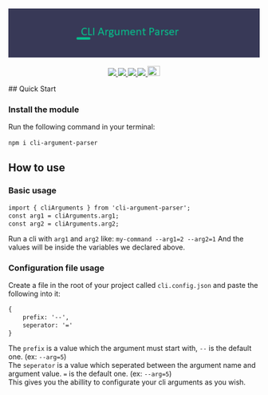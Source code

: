 <IMAGE HERE>
<p align='center'><a href='https://github.com/danitseitlin/npm-package-deployer'><img src='.github/resources/logo.png' /></a></p>

<p align='center'>
  <a href='https://github.com/danitseitlin/cli-argument-parser/blob/master/LICENSE'>
    <img src='https://img.shields.io/badge/license-BSD%203%20Clause-blue.svg' target='_blank' />
  </a>
  <a href='https://npmjs.org/package/cli-argument-parser'>
    <img src='http://img.shields.io/npm/v/cli-argument-parser.svg?style=flat' target='_blank' />
  </a>
  <a href='https://npmjs.org/package/cli-argument-parser' style='width:25px;height:20px;'>
    <img src='https://img.shields.io/npm/dm/cli-argument-parser.svg?color=blue' target='_blank' />
  </a>
  <a href='https://npmjs.org/package/cli-argument-parser' style='width:25px;height:20px;'>
    <img src='https://img.shields.io/bitbucket/issues/danitseitlin/cli-argument-parser' target='_blank' />
  </a>
  <a href='https://dev.to/danitseitlin/simple-deploybot-npm-package-494f'>
    <img src='https://cdn4.iconfinder.com/data/icons/logos-and-brands-1/512/84_Dev_logo_logos-512.png' width='25' height='20' target='_blank' />
  </a>
</p>
## Quick Start

### Install the module
Run the following command in your terminal:

`npm i cli-argument-parser`

## How to use
### Basic usage
```
import { cliArguments } from 'cli-argument-parser';
const arg1 = cliArguments.arg1;
const arg2 = cliArguments.arg2;
```
Run a cli with `arg1` and `arg2`
like: `my-command --arg1=2 --arg2=1`
And the values will be inside the variables we declared above.

### Configuration file usage
Create a file in the root of your project called `cli.config.json`
and paste the following into it:
```
{
    prefix: '--',
    seperator: '='
}
```
The `prefix` is a value which the argument must start with, `--` is the default one. (ex: `--arg=5`) <br>
The `seperator` is a value which seperated between the argument name and argument value. `=` is the default one. (ex: `--arg=5`) <br>
This gives you the abillity to configurate your cli arguments as you wish.
